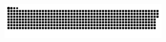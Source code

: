 <!-- ![暗色](https://raw.githubusercontent.com/TomCatV/TomCatV/output/github-contribution-grid-snake-dark.svg)-->

 ![亮色](https://raw.githubusercontent.com/TomCatV/TomCatV/output/github-contribution-grid-snake.svg) 
